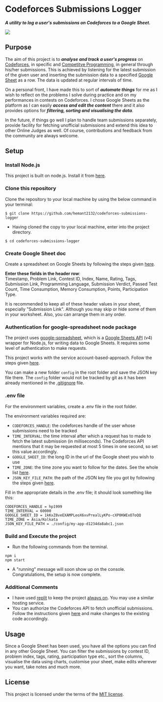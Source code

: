# Codeforces Submissions Logger

**_A utility to log a user's submissions on Codeforces to a Google Sheet._**

<img src="https://user-images.githubusercontent.com/45938556/114232016-dd313380-9998-11eb-9b3f-0381bdeaf1a9.png">

## Purpose

The aim of this project is to **_analyse and track a user's progress_** on [Codeforces](https://codeforces.com/), in specific and [Competitve Programming](https://en.wikipedia.org/wiki/Competitive_programming), in general through his/her submissions. This is achieved by listening for the latest submission of the given user and inserting the submission data to a specified [Google Sheet](https://www.google.com/sheets/about/) as a row. The data is updated at regular intervals of time.

On a personal front, I have made this to sort of **_automate things_** for me as I wish to reflect on the problems I solve during practice and on my performances in contests on Codeforces. I chose Google Sheets as the platform as I can easily **_access and edit the content_** there and it also provides options for **_filtering, sorting and visualising the data_**.

In the future, if things go well I plan to handle team submissions separately, provide facility for fetching unofficial submissions and extend this idea to other Online Judges as well. Of course, contributions and feedback from the community are always welcome.

## Setup

### Install Node.js

This project is built on node.js. Install it from [here](https://nodejs.org/).

### Clone this repository

Clone the repository to your local machine by using the below command in your terminal:

```
$ git clone https://github.com/hemant2132/codeforces-submissions-logger
```

- Having cloned the copy to your local machine, enter into the project directory.

```
$ cd codeforces-submissions-logger
```

### Create Google Sheet doc

Create a spreadsheet on Google Sheets by following the steps given [here](https://support.google.com/docs/answer/6000292).

**Enter these fields in the header row**: <br>
Timestamp, Problem Link, Contest ID, Index, Name, Rating, Tags, Submission Link, Programming Language, Submission Verdict, Passed Test Count, Time Consumption, Memory Consumption, Points, Participation Type. <br>

It is recommended to keep all of these header values in your sheet, especially "Submission Link". Although you may skip or hide some of them in your worksheet. Also, you can arrange them in any order.

### Authentication for google-spreadsheet node package

The project uses [google-spreadsheet](https://www.npmjs.com/package/google-spreadsheet), which is a [Google Sheets API](https://developers.google.com/sheets/api/reference/rest) (v4) wrapper for Node.js, for writing data to Google Sheets. It requires some level of authentication to make requests.

This project works with the service account-based-approach. Follow the steps given [here](https://theoephraim.github.io/node-google-spreadsheet/#/getting-started/authentication?id=service-account).

You can make a new folder `config` in the root folder and save the JSON key file there. The `config` folder would not be tracked by git as it has been already mentioned in the [.gitignore](.gitignore) file.

### .env file

For the environment variables, create a .env file in the root folder.

The environment variables required are:

- `CODEFORCES_HANDLE`: the codeforces handle of the user whose submissions need to be tracked
- `TIME_INTERVAL`: the time interval after which a request has to made to fetch the latest submission (in milliseconds). The Codeforces API mentions that it may be requested at most 5 times in one second, so set this value accordingly.
- `GOOGLE_SHEET_ID`: the long ID in the url of the Google sheet you wish to use
- `TIME_ZONE`: the time zone you want to follow for the dates. See the whole list [here](https://en.wikipedia.org/wiki/List_of_tz_database_time_zones).
- `JSON_KEY_FILE_PATH`: the path of the JSON key file you got by following the steps given [here](README.md#Authentication-for-google-spreadsheet-node-package).

Fill in the appropriate details in the .env file; it should look something like this:

```
CODEFORCES_HANDLE = hp1999
TIME_INTERVAL = 60000
GOOGLE_SHEET_ID = 1kKxZ8veEXAMPLeoX6xvPrealLyKPo-cXP0KWExO7oQQ
TIME_ZONE = Asia/Kolkata
JSON_KEY_FILE_PATH = ./config/my-app-d1234da8abc1.json
```

### Build and Execute the project

- Run the following commands from the terminal.

```
npm i
npm start
```

- A "running" message will soon show up on the console. Congratulations, the setup is now complete.

### Additional Comments

- I have used [replit](https://replit.com/) to keep the project [always on](https://blog.replit.com/alwayson). You may use a similar hosting service.
- You can authorize the Codeforces API to fetch unofficial submissions. Follow the instructions given [here](https://codeforces.com/apiHelp) and make changes to the existing code accordingly.

## Usage

Since a Google Sheet has been used, you have all the options you can find in any other Google Sheet. You can filter the submissions by contest ID, problem index, tags, rating, participation type etc., sort the columns, visualise the data using charts, customise your sheet, make edits wherever you want, take notes and much more.

## License

This project is licensed under the terms of the [MIT license](https://choosealicense.com/licenses/mit/).
